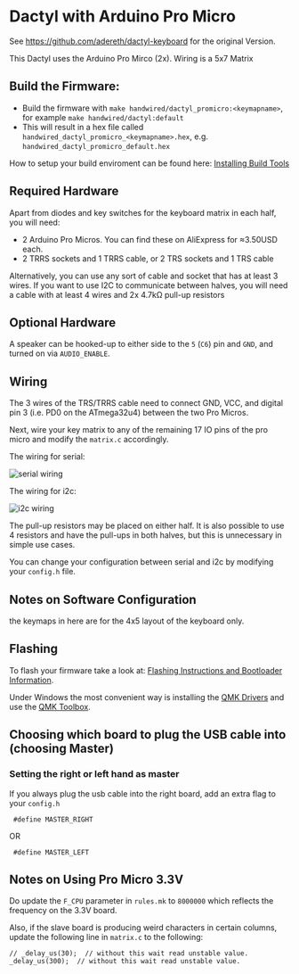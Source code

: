 # Dactyl with Arduino Pro Micro

See https://github.com/adereth/dactyl-keyboard for the original Version.

This Dactyl uses the Arduino Pro Mirco (2x).
Wiring is a 5x7 Matrix


## Build the Firmware:

  - Build the firmware with `make handwired/dactyl_promicro:<keymapname>`, for example `make handwired/dactyl:default`
  - This will result in a hex file called `handwired_dactyl_promicro_<keymapname>.hex`, e.g.
    `handwired_dactyl_promicro_default.hex`

How to setup your build enviroment can be found here: [Installing Build Tools](https://docs.qmk.fm/#/getting_started_build_tools)

## Required Hardware

Apart from diodes and key switches for the keyboard matrix in each half, you
will need:

* 2 Arduino Pro Micros. You can find these on AliExpress for ≈3.50USD each.
* 2 TRRS sockets and 1 TRRS cable, or 2 TRS sockets and 1 TRS cable

Alternatively, you can use any sort of cable and socket that has at least 3
wires. If you want to use I2C to communicate between halves, you will need a
cable with at least 4 wires and 2x 4.7kΩ pull-up resistors

## Optional Hardware
A speaker can be hooked-up to either side to the `5` (`C6`) pin and `GND`, and turned on via `AUDIO_ENABLE`.

## Wiring

The 3 wires of the TRS/TRRS cable need to connect GND, VCC, and digital pin 3 (i.e.
PD0 on the ATmega32u4) between the two Pro Micros.

Next, wire your key matrix to any of the remaining 17 IO pins of the pro micro
and modify the `matrix.c` accordingly.

The wiring for serial:

![serial wiring](https://i.imgur.com/C3D1GAQ.png)

The wiring for i2c:

![i2c wiring](https://i.imgur.com/Hbzhc6E.png)

The pull-up resistors may be placed on either half. It is also possible
to use 4 resistors and have the pull-ups in both halves, but this is
unnecessary in simple use cases.

You can change your configuration between serial and i2c by modifying your `config.h` file.

## Notes on Software Configuration

the keymaps in here are for the 4x5 layout of the keyboard only.

## Flashing

To flash your firmware take a look at: [Flashing Instructions and Bootloader Information](https://docs.qmk.fm/#/flashing).

Under Windows the most convenient way is installing the [QMK Drivers](https://github.com/qmk/qmk_driver_installer/releases) and use the [QMK Toolbox](https://github.com/qmk/qmk_toolbox/releases).


## Choosing which board to plug the USB cable into (choosing Master)

### Setting the right or left hand as master

If you always plug the usb cable into the right board, add an extra flag to your `config.h`
```
 #define MASTER_RIGHT
```

OR

```
 #define MASTER_LEFT
```


Notes on Using Pro Micro 3.3V
-----------------------------

Do update the `F_CPU` parameter in `rules.mk` to `8000000` which reflects
the frequency on the 3.3V board.

Also, if the slave board is producing weird characters in certain columns,
update the following line in `matrix.c` to the following:

```
// _delay_us(30);  // without this wait read unstable value.
_delay_us(300);  // without this wait read unstable value.
```

